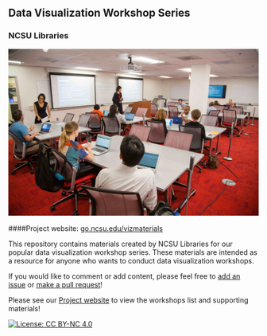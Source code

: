 ## Data Visualization Workshop Series
### NCSU Libraries

![](https://github.com/NCSU-Libraries/data-viz-workshops/blob/master/images/workshop.jpg?raw=true)

####Project website: [go.ncsu.edu/vizmaterials](https://ncsu-libraries.github.io/data-viz-workshops/)

This repository contains materials created by NCSU Libraries for our popular data visualization workshop series. These materials are intended as a resource for anyone who wants to conduct data visualization workshops.

If you would like to comment or add content, please feel free to [add an issue](https://github.com/NCSU-Libraries/data-viz-workshops/issues) or [make a pull request](https://github.com/NCSU-Libraries/data-viz-workshops/pulls)!

Please see our [Project website](https://ncsu-libraries.github.io/data-viz-workshops/) to view the workshops list and supporting materials!

[![License: CC BY-NC 4.0](https://licensebuttons.net/l/by-nc/4.0/80x15.png)](http://creativecommons.org/licenses/by-nc/4.0/)
